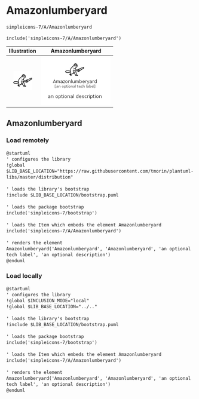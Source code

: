 # Amazonlumberyard


```text
simpleicons-7/A/Amazonlumberyard
```

```text
include('simpleicons-7/A/Amazonlumberyard')
```



| Illustration | Amazonlumberyard |
| :---: | :---: |
| ![illustration for Illustration](../../simpleicons-7/A/Amazonlumberyard.png) | ![illustration for Amazonlumberyard](../../simpleicons-7/A/Amazonlumberyard.Local.png) |




## Amazonlumberyard

### Load remotely
```plantuml
@startuml
' configures the library
!global $LIB_BASE_LOCATION="https://raw.githubusercontent.com/tmorin/plantuml-libs/master/distribution"

' loads the library's bootstrap
!include $LIB_BASE_LOCATION/bootstrap.puml

' loads the package bootstrap
include('simpleicons-7/bootstrap')

' loads the Item which embeds the element Amazonlumberyard
include('simpleicons-7/A/Amazonlumberyard')

' renders the element
Amazonlumberyard('Amazonlumberyard', 'Amazonlumberyard', 'an optional tech label', 'an optional description')
@enduml
```

### Load locally
```plantuml
@startuml
' configures the library
!global $INCLUSION_MODE="local"
!global $LIB_BASE_LOCATION="../.."

' loads the library's bootstrap
!include $LIB_BASE_LOCATION/bootstrap.puml

' loads the package bootstrap
include('simpleicons-7/bootstrap')

' loads the Item which embeds the element Amazonlumberyard
include('simpleicons-7/A/Amazonlumberyard')

' renders the element
Amazonlumberyard('Amazonlumberyard', 'Amazonlumberyard', 'an optional tech label', 'an optional description')
@enduml
```

